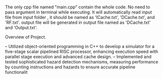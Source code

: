 The only cpp file named "main.cpp" contain the whole code.
No need to pass argument in terminal while executing.
It will automatically read input file from input folder , it should be named as 'ICache.txt', 'DCache.txt', and 'RF.txt'.
output file will be generated in output file named as 'DCache.txt' and 'Output.txt'.








Overview of Project.

– Utilized object-oriented programming in C++ to develop a simulator for a five-stage scalar pipelined RISC
processor, enhancing execution speed with parallel stage execution and advanced cache design.
– Implemented and tested sophisticated hazard detection mechanisms, measuring performance by counting
instructions and hazards to ensure accurate pipeline functionalit

